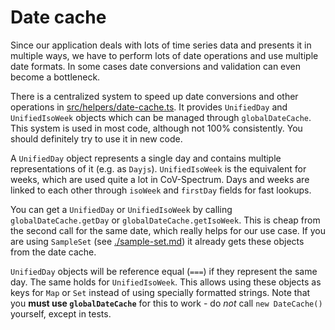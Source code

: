 # Date cache

Since our application deals with lots of time series data and presents it in multiple ways, we have to perform lots of date operations and use multiple date formats. In some cases date conversions and validation can even become a bottleneck.

There is a centralized system to speed up date conversions and other operations in [src/helpers/date-cache.ts](/src/helpers/date-cache.ts). It provides `UnifiedDay` and `UnifiedIsoWeek` objects which can be managed through `globalDateCache`. This system is used in most code, although not 100% consistently. You should definitely try to use it in new code.

A `UnifiedDay` object represents a single day and contains multiple representations of it (e.g. as `Dayjs`). `UnifiedIsoWeek` is the equivalent for weeks, which are used quite a lot in CoV-Spectrum. Days and weeks are linked to each other through `isoWeek` and `firstDay` fields for fast lookups.

You can get a `UnifiedDay` or `UnifiedIsoWeek` by calling `globalDateCache.getDay` or `globalDateCache.getIsoWeek`. This is cheap from the second call for the same date, which really helps for our use case. If you are using `SampleSet` (see [./sample-set.md](./sample-set.md)) it already gets these objects from the date cache.

`UnifiedDay` objects will be reference equal (`===`) if they represent the same day. The same holds for `UnifiedIsoWeek`. This allows using these objects as keys for `Map` or `Set` instead of using specially formatted strings. Note that you **must use `globalDateCache`** for this to work - do _not_ call `new DateCache()` yourself, except in tests.
